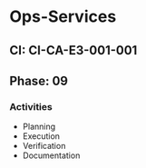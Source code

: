 # Ops-Services

## CI: CI-CA-E3-001-001
## Phase: 09

### Activities
- Planning
- Execution
- Verification
- Documentation
